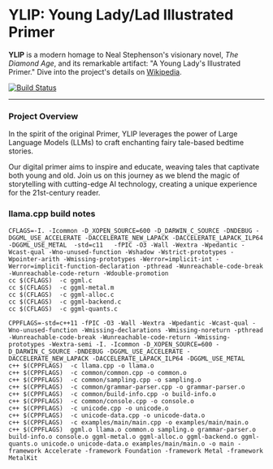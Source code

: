 # YLIP: Young Lady/Lad Illustrated Primer

**YLIP** is a modern homage to Neal Stephenson's visionary novel, *The Diamond Age*, 
and its remarkable artifact: "A Young Lady's Illustrated Primer." 
Dive into the project's details on [Wikipedia](https://en.wikipedia.org/wiki/The_Diamond_Age).

[![Build Status](https://github.com/leok7v/joke/actions/workflows/build-on-push.yml/badge.svg)](https://github.com/leok7v/joke/actions/workflows/build-on-push.yml)

---

### Project Overview

In the spirit of the original Primer, YLIP leverages the power of 
Large Language Models (LLMs) to craft enchanting fairy tale-based 
bedtime stories. 

Our digital primer aims to inspire and educate, weaving tales that 
captivate both young and old. Join us on this journey as we blend 
the magic of storytelling with cutting-edge AI technology, 
creating a unique experience for the 21st-century reader.


### llama.cpp build notes

```
CFLAGS=-I. -Icommon -D_XOPEN_SOURCE=600 -D_DARWIN_C_SOURCE -DNDEBUG -DGGML_USE_ACCELERATE -DACCELERATE_NEW_LAPACK -DACCELERATE_LAPACK_ILP64 -DGGML_USE_METAL  -std=c11   -fPIC -O3 -Wall -Wextra -Wpedantic -Wcast-qual -Wno-unused-function -Wshadow -Wstrict-prototypes -Wpointer-arith -Wmissing-prototypes -Werror=implicit-int -Werror=implicit-function-declaration -pthread -Wunreachable-code-break -Wunreachable-code-return -Wdouble-promotion
cc $(CFLAGS)  -c ggml.c
cc $(CFLAGS)  -c ggml-metal.m
cc $(CFLAGS)  -c ggml-alloc.c
cc $(CFLAGS)  -c ggml-backend.c
cc $(CFLAGS)  -c ggml-quants.c

CPPFLAGS=-std=c++11 -fPIC -O3 -Wall -Wextra -Wpedantic -Wcast-qual -Wno-unused-function -Wmissing-declarations -Wmissing-noreturn -pthread   -Wunreachable-code-break -Wunreachable-code-return -Wmissing-prototypes -Wextra-semi -I. -Icommon -D_XOPEN_SOURCE=600 -D_DARWIN_C_SOURCE -DNDEBUG -DGGML_USE_ACCELERATE -DACCELERATE_NEW_LAPACK -DACCELERATE_LAPACK_ILP64 -DGGML_USE_METAL
c++ $(CPPFLAGS)  -c llama.cpp -o llama.o
c++ $(CPPFLAGS)  -c common/common.cpp -o common.o
c++ $(CPPFLAGS)  -c common/sampling.cpp -o sampling.o
c++ $(CPPFLAGS)  -c common/grammar-parser.cpp -o grammar-parser.o
c++ $(CPPFLAGS)  -c common/build-info.cpp -o build-info.o
c++ $(CPPFLAGS)  -c common/console.cpp -o console.o
c++ $(CPPFLAGS)  -c unicode.cpp -o unicode.o
c++ $(CPPFLAGS)  -c unicode-data.cpp -o unicode-data.o
c++ $(CPPFLAGS)  -c examples/main/main.cpp -o examples/main/main.o
c++ $(CPPFLAGS)  ggml.o llama.o common.o sampling.o grammar-parser.o build-info.o console.o ggml-metal.o ggml-alloc.o ggml-backend.o ggml-quants.o unicode.o unicode-data.o examples/main/main.o -o main -framework Accelerate -framework Foundation -framework Metal -framework MetalKit 
```

